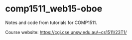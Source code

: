 # comp1511_web15-oboe
Notes and code from tutorials for COMP1511.

Course website: https://cgi.cse.unsw.edu.au/~cs1511/23T1/
